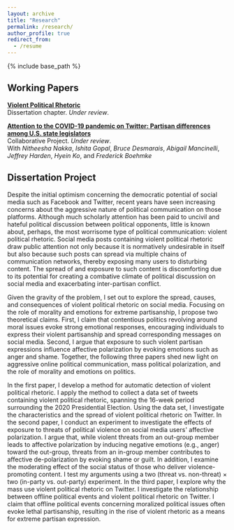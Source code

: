 ```yaml
---
layout: archive
title: "Research"
permalink: /research/
author_profile: true
redirect_from:
  - /resume
---
```


{% include base_path %}

## Working Papers

<b>[Violent Political Rhetoric](https://osf.io/5ckw4/)</b> <br>
Dissertation chapter. *Under review*. <br>

<b>[Attention to the COVID-19 pandemic on Twitter: Partisan differences among U.S. state legislators](https://sites.psu.edu/spap/covid-19-policy/)</b> <br>
Collaborative Project. *Under review*. <br>
With _Nitheesha Nakka_, _Ishita Gopal_, _Bruce Desmarais_, _Abigail Mancinelli_, _Jeffrey Harden_, _Hyein Ko_, and _Frederick Boehmke_  


## Dissertation Project

Despite the initial optimism concerning the democratic potential of social media such as Facebook and Twitter, recent years have seen increasing concerns about the aggressive nature of political communication on those platforms. Although much scholarly attention has been paid to uncivil and hateful political discussion between political opponents, little is known about, perhaps, the most worrisome type of political communication: violent political rhetoric. Social media posts containing violent political rhetoric draw public attention not only because it is normatively undesirable in itself but also because such posts can spread via multiple chains of communication networks, thereby exposing many users to disturbing content. The spread of and exposure to such content is discomforting due to its potential for creating a combative climate of political discussion on social media and exacerbating inter-partisan conflict. 

Given the gravity of the problem, I set out to explore the spread, causes, and consequences of violent political rhetoric on social media. Focusing on the role of morality and emotions for extreme partisanship, I propose two theoretical claims. First, I claim that contentious politics revolving around moral issues evoke strong emotional responses, encouraging individuals to express their violent partisanship and spread corresponding messages on social media. Second, I argue that exposure to such violent partisan expressions influence affective polarization by evoking emotions such as anger and shame. Together, the following three papers shed new light on aggressive online political communication, mass political polarization, and the role of morality and emotions on politics.

In the first paper, I develop a method for automatic detection of violent political rhetoric. I apply the method to collect a data set of tweets containing violent political rhetoric, spanning the 16-week period surrounding the 2020 Presidential Election. Using the data set, I investigate the characteristics and the spread of violent political rhetoric on Twitter. In the second paper, I conduct an experiment to investigate the effects of exposure to threats of political violence on social media users' affective polarization. I argue that, while violent threats from an out-group member leads to affective polarization by inducing negative emotions (e.g., anger) toward the out-group, threats from an in-group member contributes to affective de-polarization by evoking shame or guilt. In addition, I examine the moderating effect of the social status of those who deliver violence-promoting content. I test my arguments using a two (threat vs. non-threat) $\times$ two (in-party vs. out-party) experiment. In the third paper, I explore why the mass use violent political rhetoric on Twitter. I investigate the relationship between offline political events and violent political rhetoric on Twitter. I claim that offline political events concerning moralized political issues often evoke lethal partisanship, resulting in the rise of violent rhetoric as a means for extreme partisan expression. 


